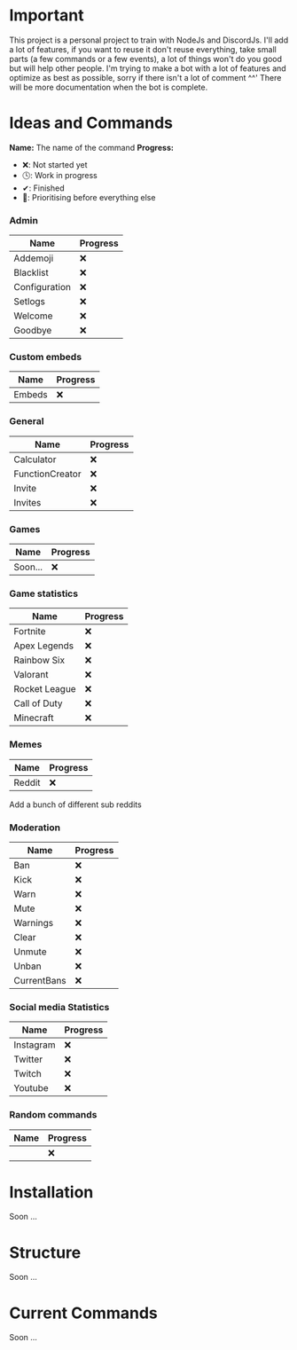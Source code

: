 # Important 

This project is a personal project to train with NodeJs and DiscordJs. I'll add a lot of features, if you want to reuse it don't reuse everything, take small parts (a few commands or a few events), a lot of things won't do you good but will help other people.
I'm trying to make a bot with a lot of features and optimize as best as possible, sorry if there isn't a lot of comment ^^'
There will be more documentation when the bot is complete.

# Ideas and Commands

**Name:** The name of the command
**Progress:**
 - ❌: Not started yet
 - 🕓: Work in progress
 - ✔: Finished
 - 💯: Prioritising before everything else

### Admin
 | Name          | Progress |
 |---------------|----------|
 | Addemoji      |    ❌    |
 | Blacklist     |    ❌    |
 | Configuration |    ❌    |
 | Setlogs       |    ❌    |
 | Welcome       |    ❌    |
 | Goodbye       |    ❌    |

### Custom embeds
 | Name   | Progress |
 |--------|----------|
 | Embeds |    ❌    |

### General
 | Name            | Progress |
 |-----------------|----------|
 | Calculator      |    ❌    |
 | FunctionCreator |    ❌    |
 | Invite          |    ❌    |
 | Invites         |    ❌    |

### Games
| Name      | Progress |
|-----------|----------|
| Soon...   |    ❌    |

### Game statistics
|    Name      | Progress |
|--------------|----------|
| Fortnite     |    ❌    |
| Apex Legends |    ❌    |
| Rainbow Six  |    ❌    |
| Valorant     |    ❌    |
| Rocket League|    ❌    |
| Call of Duty |    ❌    |
| Minecraft    |    ❌    |


### Memes
| Name   | Progress |
|--------|----------|
| Reddit |    ❌    |

Add a bunch of different sub reddits

### Moderation
| Name       | Progress |
|------------|----------|
| Ban        |    ❌    |
| Kick       |    ❌    |
| Warn       |    ❌    |
| Mute       |    ❌    |
| Warnings   |    ❌    |
| Clear      |    ❌    |
| Unmute     |    ❌    |
| Unban      |    ❌    |
| CurrentBans|    ❌    |

### Social media Statistics
| Name      | Progress |
|-----------|----------|
| Instagram |    ❌    |
| Twitter   |    ❌    |
| Twitch    |    ❌    |
| Youtube   |    ❌    |

### Random commands
|Name| Progress |
|----|----------|
||    ❌    |


# Installation

Soon ...

# Structure

Soon ...

# Current Commands

Soon ...
